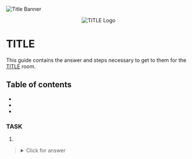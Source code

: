 ![Title Banner](https://tryhackme.com/img/banners/default_tryhackme.png)

<p align="center">
   <img src="https://github.com/Kevinovitz/TryHackMe_Writeups/raw/main/NAME/_Cover.png" alt="TITLE Logo">
</p>

# TITLE

This guide contains the answer and steps necessary to get to them for the [TITLE](https://tryhackme.com/room/NAME) room.

## Table of contents

- [](#)
- [](#)
- [](#)

### TASK



1. 

   

   ><details><summary>Click for answer</summary></details>
